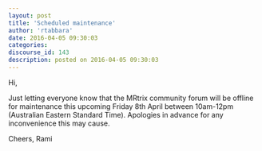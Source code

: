 ```yaml
---
layout: post
title: 'Scheduled maintenance'
author: 'rtabbara'
date: 2016-04-05 09:30:03
categories:
discourse_id: 143
description: posted on 2016-04-05 09:30:03
---
```

Hi,

Just letting everyone know that the MRtrix community forum will be offline for maintenance this upcoming Friday 8th April between 10am-12pm (Australian Eastern Standard Time). Apologies in advance for any inconvenience this may cause.

Cheers,
Rami
            